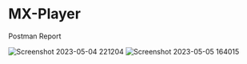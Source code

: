 # MX-Player

Postman Report

![Screenshot 2023-05-04 221204](https://github.com/devendra684/MX-Player/assets/100137935/695cb23a-5a57-4aa5-b8bf-744b12900980)
![Screenshot 2023-05-05 164015](https://github.com/devendra684/MX-Player/assets/100137935/f5f0fa0f-6a07-4085-ade3-215d068f3c6c)
